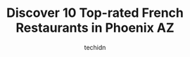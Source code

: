 ---
layout: ampstory
image: https://i0.wp.com/www.depkes.org/wp-content/uploads/2023/06/french-restaurants-0-in-phoenix-az-1685762359.jpeg?resize=640,853
author: techidn
featured: false
description: Discover the impressive array of French Restaurants options in Phoenix AZ, where you can find 10 of the largest French Restaurants establishments in the area. From renowned classics to hidde
title: Discover 10 Top-rated French Restaurants in Phoenix AZ
cover:
   title: Discover 10 Top-rated French Restaurants in Phoenix AZ
   subtitle: Rickpate
   background: https://www.depkes.org/wp-content/uploads/2023/06/french-restaurants-0-in-phoenix-az-1685762359.jpeg

pages: 
 - layout: thirds
   top: <h1>#1 Merci French Cafe</h1>
   bottom: "<p>A lovely French cafe with a casual setting. We went for brunch. Both our breakfast were delicious-mushroom quiche and eggs Benedict with smoked salmon. Portion size was g</p>"
   background: https://www.depkes.org/wp-content/uploads/2023/06/french-restaurants-1-in-phoenix-az-1685762360.jpeg
   backgroundblur: true
 - layout: thirds
   top: <h1>#2 The House Brasserie</h1>
   bottom: "<p>Great service and very nice ambiance. My husband and I had dinner here for our anniversary and sat outside. Its a very cute date spot but the food wasnt as good as </p>"
   background: https://www.depkes.org/wp-content/uploads/2023/06/french-restaurants-2-in-phoenix-az-1685762360.jpeg
   cta:
      link: https://www.depkes.org/blog/discover-10-top-rated-french-restaurants-in-phoenix-az/
      text: Discover 10 Top-rated French Restaurants in Phoenix AZ
 - layout: thirds
   top: <h1>#3 Francine restaurant</h1>
   bottom: "<p>4710 N Goldwater Blvd, Scottsdale, AZ 85251, United States</p>"
   background: https://www.depkes.org/wp-content/uploads/2023/06/french-restaurants-3-in-phoenix-az-1685762361.jpeg
   cta:
      link: https://www.depkes.org/blog/discover-10-top-rated-french-restaurants-in-phoenix-az/
      text: Discover 10 Top-rated French Restaurants in Phoenix AZ
 - layout: thirds
   top: <h1>#4 Café Paris</h1>
   bottom: "<p>15125 N Hayden Rd, Scottsdale, AZ 85260, United States</p>"
   background: https://images.unsplash.com/photo-1531169509526-f8f1fdaa4a67?ixlib=rb-4.0.3&ixid=MnwxMjA3fDB8MHxwaG90by1wYWdlfHx8fGVufDB8fHx8&auto=format&fit=crop&w=640&h=853&q=80
   cta:
      link: https://www.depkes.org/blog/discover-10-top-rated-french-restaurants-in-phoenix-az/
      text: Discover 10 Top-rated French Restaurants in Phoenix AZ
 - layout: thirds
   top: <h1>#5 Zinqué</h1>
   bottom: "<p>4712 N Goldwater Blvd Suite 110, Scottsdale, AZ 85251, United States</p>"
   background: https://images.unsplash.com/photo-1618556658017-fd9c732d1360?ixlib=rb-4.0.3&ixid=MnwxMjA3fDB8MHxwaG90by1wYWdlfHx8fGVufDB8fHx8&auto=format&fit=crop&w=640&h=853&q=80
   cta:
      link: https://www.depkes.org/blog/discover-10-top-rated-french-restaurants-in-phoenix-az/
      text: Discover 10 Top-rated French Restaurants in Phoenix AZ
 - layout: thirds
   top: <h1>#6 The Mick Brasserie</h1>
   bottom: "<p>9719 N Hayden Rd, Scottsdale, AZ 85258, United States</p>"
   background: https://images.unsplash.com/photo-1561679660-d00ee1e0dc8e?ixlib=rb-4.0.3&ixid=MnwxMjA3fDB8MHxwaG90by1wYWdlfHx8fGVufDB8fHx8&auto=format&fit=crop&w=640&h=853&q=80
   cta:
      link: https://www.depkes.org/blog/discover-10-top-rated-french-restaurants-in-phoenix-az/
      text: Discover 10 Top-rated French Restaurants in Phoenix AZ
 - layout: thirds
   top: <h1>#7 Vincent Market Bistro</h1>
   bottom: "<p>3930 E Camelback Rd, Phoenix, AZ 85018, United States</p>"
   background: https://plus.unsplash.com/premium_photo-1664640458616-3c74f8cb4589?ixlib=rb-4.0.3&ixid=MnwxMjA3fDB8MHxwaG90by1wYWdlfHx8fGVufDB8fHx8&auto=format&fit=crop&w=640&h=853&q=80
   cta:
      link: https://www.depkes.org/blog/discover-10-top-rated-french-restaurants-in-phoenix-az/
      text: Discover 10 Top-rated French Restaurants in Phoenix AZ
 - layout: thirds
   middle: Continue reading...
   background: https://images.unsplash.com/photo-1496096265110-f83ad7f96608?ixlib=rb-4.0.3&ixid=MnwxMjA3fDB8MHxwaG90by1wYWdlfHx8fGVufDB8fHx8&auto=format&fit=crop&w=640&h=853&q=80
   cta:
      link: https://www.depkes.org/blog/discover-10-top-rated-french-restaurants-in-phoenix-az/
      text: Discover 10 Top-rated French Restaurants in Phoenix AZ
      
---